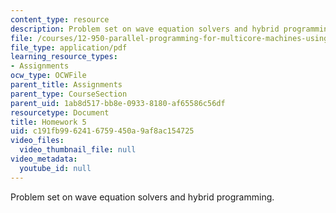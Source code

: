 ```yaml
---
content_type: resource
description: Problem set on wave equation solvers and hybrid programming.
file: /courses/12-950-parallel-programming-for-multicore-machines-using-openmp-and-mpi-january-iap-2010/c191fb9962416759450a9af8ac154725_MIT12_950IAP10_hw5.pdf
file_type: application/pdf
learning_resource_types:
- Assignments
ocw_type: OCWFile
parent_title: Assignments
parent_type: CourseSection
parent_uid: 1ab8d517-bb8e-0933-8180-af65586c56df
resourcetype: Document
title: Homework 5
uid: c191fb99-6241-6759-450a-9af8ac154725
video_files:
  video_thumbnail_file: null
video_metadata:
  youtube_id: null
---
```

Problem set on wave equation solvers and hybrid programming.

